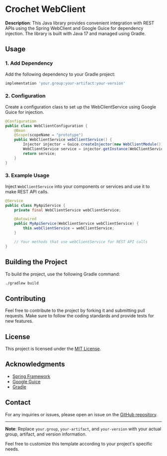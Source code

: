 # Crochet WebClient

**Description**: This Java library provides convenient integration with REST APIs using the Spring WebClient and Google Guice for dependency injection. The library is built with Java 17 and managed using Gradle.

## Usage

### 1. Add Dependency

Add the following dependency to your Gradle project:

```groovy
implementation 'your.group:your-artifact:your-version'

```

### 2. Configuration

Create a configuration class to set up the WebClientService using Google Guice for injection.

```java
@Configuration
public class WebClientConfiguration {
    @Bean
    @Scope(scopeName = "prototype")
    public WebClientService webClientService() {
        Injector injector = Guice.createInjector(new WebClientModule());
        WebClientService service = injector.getInstance(WebClientServiceImpl.class);
        return service;
    }
}

```

### 3. Example Usage

Inject `WebClientService` into your components or services and use it to make REST API calls.

```java
@Service
public class MyApiService {
    private final WebClientService webClientService;

    @Autowired
    public MyApiService(WebClientService webClientService) {
        this.webClientService = webClientService;
    }

    // Your methods that use webClientService for REST API calls
}

```

## Building the Project

To build the project, use the following Gradle command:

```bash
./gradlew build

```

## Contributing

Feel free to contribute to the project by forking it and submitting pull requests. Make sure to follow the coding standards and provide tests for new features.

## License

This project is licensed under the [MIT License](https://www.notion.so/LICENSE.md).

## Acknowledgments

- [Spring Framework](https://spring.io/)
- [Google Guice](https://github.com/google/guice)
- [Gradle](https://gradle.org/)

## Contact

For any inquiries or issues, please open an issue on the [GitHub repository](https://github.com/your-username/your-project).

---

**Note**: Replace `your.group`, `your-artifact`, and `your-version` with your actual group, artifact, and version information.

Feel free to customize this template according to your project's specific needs.
